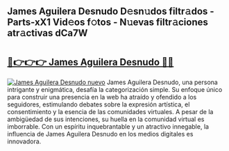 ## James Aguilera Desnudo D𝚎sn𝚞dos filtr𝚊dos - Parts-xX1 Vid𝚎os f𝚘tos - N𝚞evas filtr𝚊ciones atr𝚊ctivas dCa7W

# <h2><a href="http://mb6hd5.tromn.icu/?c=James+Aguilera+Desnudo">🔗👉👉👉 James Aguilera Desnudo 🔗🔗</a></h2>

[![James Aguilera Desnudo nuevo](https://i.imgur.com/pEAQMta.gif)](http://mb6hd5.tromn.icu/?c=James+Aguilera+Desnudo)
James Aguilera Desnudo, una persona intrigante y enigmática, desafía la categorización simple. Su enfoque único para construir una presencia en la web ha atraído y ofendido a los seguidores, estimulando debates sobre la expresión artística, el consentimiento y la esencia de las comunidades virtuales. A pesar de la ambigüedad de sus intenciones, su huella en la comunidad virtual es imborrable. Con un espíritu inquebrantable y un atractivo innegable, la influencia de James Aguilera Desnudo en los medios digitales es innovadora.
